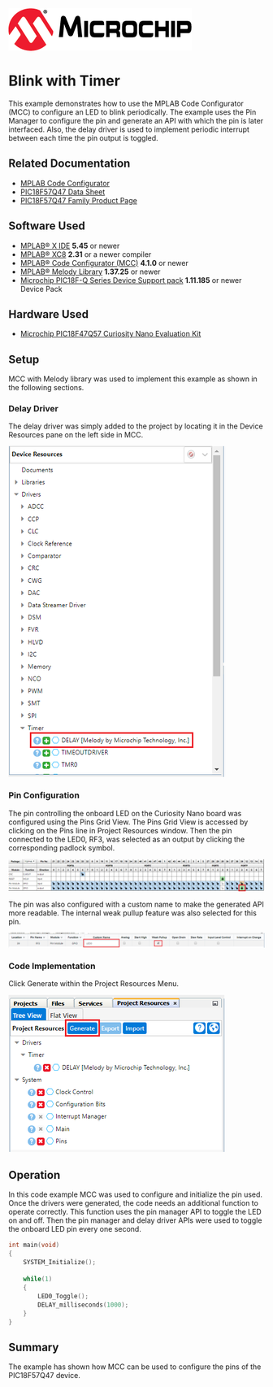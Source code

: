 <!-- Please do not change this logo with link -->
[![MCHP](images/microchip.png)](https://www.microchip.com)

# Blink with Timer

This example demonstrates how to use the MPLAB Code Configurator (MCC) to configure an LED to blink periodically. The example uses the Pin Manager to configure the pin and generate an API with which the pin is later interfaced. Also, the delay driver is used to implement periodic interrupt between each time the pin output is toggled.

## Related Documentation

- [MPLAB Code Configurator](https://www.microchip.com/en-us/development-tools-tools-and-software/embedded-software-center/mplab-code-configurator)
- [PIC18F57Q47 Data Sheet](https://ww1.microchip.com/downloads/en/DeviceDoc/PIC18F27-47-57Q43-Data-Sheet-DS40002147E.pdf)
- [PIC18F57Q47 Family Product Page](https://www.microchip.com/wwwproducts/en/PIC18F57Q43)

## Software Used

- [MPLAB® X IDE](http://www.microchip.com/mplab/mplab-x-ide) **5.45** or newer
- [MPLAB® XC8](http://www.microchip.com/mplab/compilers) **2.31** or a newer compiler 
- [MPLAB® Code Configurator (MCC)](https://www.microchip.com/mplab/mplab-code-configurator) **4.1.0** or newer 
- [MPLAB® Melody Library](https://www.microchip.com/en-us/development-tools-tools-and-software/embedded-software-center/mplab-code-configurator) **1.37.25** or newer
- [Microchip PIC18F-Q Series Device Support pack](https://packs.download.microchip.com/) **1.11.185** or newer Device Pack

## Hardware Used
- [Microchip PIC18F47Q57 Curiosity Nano Evaluation Kit](https://www.microchip.com/Developmenttools/ProductDetails/DM164150)

## Setup
MCC with Melody library was used to implement this example as shown in the following sections.

### Delay Driver
The delay driver was simply added to the project by locating it in the Device Resources pane on the left side in MCC.

![MCC - Adding Timer Driver](images/add_delay_driver.PNG)

### Pin Configuration
The pin controlling the onboard LED on the Curiosity Nano board was configured using the Pins Grid View.  The Pins Grid View is accessed by clicking on the Pins line in Project Resources window. Then the pin connected to the LED0, RF3, was selected as an output by clicking the corresponding padlock symbol.

![MCC - Open Pin Manager](images/pin_grid_view.PNG)

The pin was also configured with a custom name to make the generated API more readable. The internal weak pullup feature was also selected for this pin.

![MCC - Set Pin to Output](images/pin_manager.PNG)


### Code Implementation
Click Generate within the Project Resources Menu.

![MCC - Generate Code](images/generate_button.PNG)


## Operation
In this code example MCC was used to configure and initialize the pin used. Once the drivers were generated, the code needs an additional function to operate correctly. This function uses the pin manager API to toggle the LED on and off. Then the pin manager and delay driver APIs were used to toggle the onboard LED pin every one second.

```c
int main(void)
{
    SYSTEM_Initialize();

    while(1)
    {
        LED0_Toggle();
        DELAY_milliseconds(1000);
    }    
}
```

## Summary

The example has shown how MCC can be used to configure the pins of the PIC18F57Q47 device.
